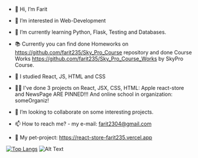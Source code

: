 - 👋 Hi, I’m Farit
- 👀 I’m interested in Web-Development

- 🌱 I’m currently learning Python, Flask, Testing and Databases.
- 📚 Currently you can find done Homeworks on https://github.com/farit235/Sky_Pro_Course repository and done Course Works https://github.com/farit235/Sky_Pro_Course_Works by SkyPro Course. 

- 📝 I studied React, JS, HTML and CSS
- 👨‍💻 I've done 3 projects on React, JSX, CSS, HTML: Apple react-store and NewsPage ARE PINNED!!! And online school in organization: someOrganiz! 

- 🙂 I’m looking to collaborate on some interesting projects.
- 📫 How to reach me? - my e-mail: farit2304@gmail.com
- 🐒 My pet-project: https://react-store-farit235.vercel.app

[![Top Langs](https://github-readme-stats.vercel.app/api/top-langs/?username=farit235&layout=compact&langs_count=8)](https://github.com/anuraghazra/github-readme-stats)
![Alt Text](https://r3.mt.ru/u18/photo4538/20194055322-0/original.gif)
